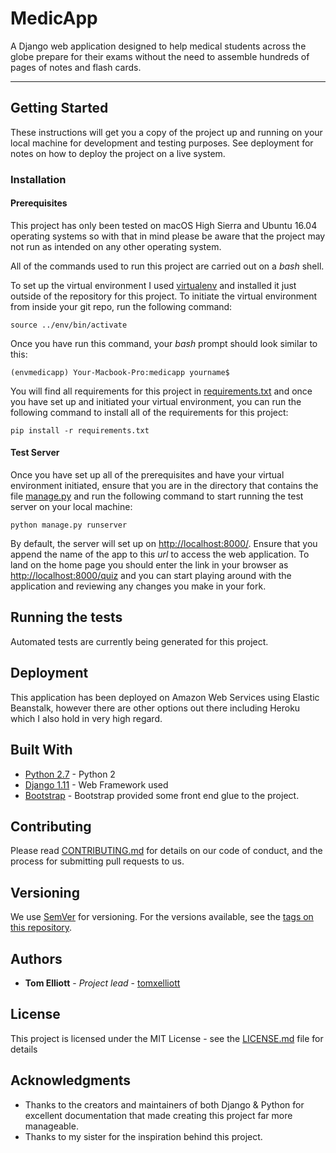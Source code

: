 # MedicApp

A Django web application designed to help medical students across the globe prepare for their exams without the need to assemble hundreds of pages of notes and flash cards.

---

## Getting Started

These instructions will get you a copy of the project up and running on your local machine for development and testing purposes. See deployment for notes on how to deploy the project on a live system.

### Installation
#### Prerequisites
This project has only been tested on macOS High Sierra and Ubuntu 16.04 operating systems so with that in mind please be aware that the project may not run as intended on any other operating system. 

All of the commands used to run this project are carried out on a _bash_ shell. 

To set up the virtual environment I used [virtualenv](https://virtualenv.pypa.io) and installed it just outside of the repository for this project.  To initiate the virtual environment from inside your git repo, run the following command:

```
source ../env/bin/activate
```
Once you have run this command, your _bash_ prompt should look similar to this:

```
(envmedicapp) Your-Macbook-Pro:medicapp yourname$
```

You will find all requirements for this project in [requirements.txt](medicapp/requirements.txt) and once you have set up and initiated your virtual environment, you can run the following command to install all of the requirements for this project:

```
pip install -r requirements.txt
```

#### Test Server
Once you have set up all of the prerequisites and have your virtual environment initiated, ensure that you are in the directory that contains the file [manage.py](medicapp/manage.py) and run the following command to start running the test server on your local machine:

```
python manage.py runserver
```
By default, the server will set up on [http://localhost:8000/](http://localhost:8000/). Ensure that you append the name of the app to this _url_ to access the web application. To land on the home page you should enter the link in your browser as [http://localhost:8000/quiz](http://localhost:8000/quiz) and you can start playing around with the application and reviewing any changes you make in your fork.

## Running the tests

Automated tests are currently being generated for this project.


## Deployment

This application has been deployed on Amazon Web Services using Elastic Beanstalk, however there are other options out there including Heroku which I also hold in very high regard.

## Built With

* [Python 2.7](https://www.python.org/) - Python 2
* [Django 1.11](https://www.djangoproject.com/) - Web Framework used
* [Bootstrap](http://getbootstrap.com/) - Bootstrap provided some front end glue to the project.


## Contributing

Please read [CONTRIBUTING.md](CONTRIBUTING.md) for details on our code of conduct, and the process for submitting pull requests to us.

## Versioning

We use [SemVer](http://semver.org/) for versioning. For the versions available, see the [tags on this repository](https://github.com/your/project/tags). 

## Authors

* **Tom Elliott** - *Project lead* - [tomxelliott](https://www.github.com/tomxelliott)

## License

This project is licensed under the MIT License - see the [LICENSE.md](LICENSE.md) file for details

## Acknowledgments

* Thanks to the creators and maintainers of both Django & Python for excellent documentation that made creating this project far more manageable. 
* Thanks to my sister for the inspiration behind this project.
